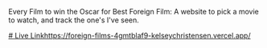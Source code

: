 Every Film to win the Oscar for Best Foreign Film:
A website to pick a movie to watch, and track the one's I've seen. 

[# Live Link](https://foreign-films-4gmtblaf9-kelseychristensen.vercel.app/)https://foreign-films-4gmtblaf9-kelseychristensen.vercel.app/
